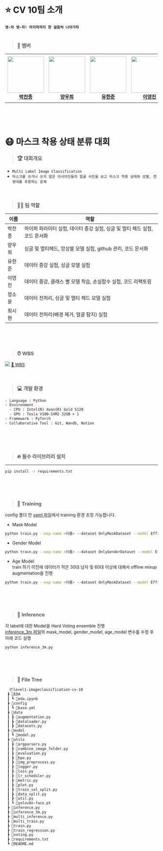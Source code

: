 # ⭐ CV 10팀 소개 

**`영-차 영-차! 마지막까지 한 걸음씩 나아가자`**  
<br/>

> ### 🏃 멤버
<table>
    <tr height="160px">
        <td align="center" width="150px">
            <a href="https://github.com/FinalCold"><img height="120px" width="120px" src="https://github.com/boostcampaitech6/level1-imageclassification-cv-10/assets/76814748/4c47db91-cf83-473c-888f-75d3a5573ac8"></a>
            <br/>
            <a href="https://github.com/FinalCold"><strong>박찬종</strong></a>
            <br />
        </td>
        <td align="center" width="150px">
            <a href="https://github.com/woohee-yang"><img height="120px" width="120px" src="https://github.com/boostcampaitech6/level1-imageclassification-cv-10/assets/76814748/0548b5bf-d3f5-4c9e-a7e5-c2733bc48355"/></a>
            <br/>
            <a href="https://github.com/woohee-yang"><strong>양우희</strong></a>
            <br />
        </td>
        <td align="center" width="150px">
            <a href="https://github.com/lukehanjun"><img height="120px" width="120px" src="https://github.com/boostcampaitech6/level1-imageclassification-cv-10/assets/76814748/bfb37916-ed9e-405c-a981-70c0fdaa53be"/></a>
            <br/>
            <a href="https://github.com/lukehanjun"><strong>유한준</strong></a>
            <br />
        </td>
        <td align="center" width="150px">
            <a href="https://github.com/jinida"><img height="120px" width="120px" src=https://github.com/boostcampaitech6/level1-imageclassification-cv-10/assets/76814748/d3891701-98db-4382-abc0-3a0ab64e976e"/></a>
            <br />
            <a href="https://github.com/jinida"><strong>이영진</strong></a>
            <br />
        </td>
        <td align="center" width="150px">
            <a href="https://github.com/soyoonjeong"><img height="120px" width="120px" src="https://github.com/boostcampaitech6/level1-imageclassification-cv-10/assets/76814748/912e24ed-cc51-49ab-90fd-24ef0df7ce0b"/></a>
            <br />
            <a href="https://github.com/soyoonjeong"><strong>정소윤</strong></a>
            <br />
        </td>
        <td align="center" width="150px">
              <a href="https://github.com/classaen7"><img height="120px" width="120px" src="https://github.com/boostcampaitech6/level1-imageclassification-cv-10/assets/76814748/d5fc34c5-dfd2-400e-86d5-b32976aeb928"/></a>
              <br />
              <a href="https://github.com/classaen7"><strong>최시현</strong></a>
              <br />
          </td>
    </tr>
</table>  
<br/><br/><br/>

# 😷 마스크 착용 상태 분류 대회
> ### 🏆 대회개요
- `Multi Label Image Classification`
- `마스크를 쓰거나 쓰지 않은 아시아인들의 얼굴 사진을 보고 마스크 착용 상태와 성별, 연령대를 추론하는 문제`
<br/><br/><br/>
> ### 👩‍💻 팀 역할
|이름|역할|
|------|---|
|박찬종|하이퍼 파라미터 실험, 데이터 증강 실험, 싱글 및 멀티 헤드 실험, 코드 문서화|
|양우희|싱글 및 멀티헤드, 앙상블 모델 실험, github 관리, 코드 문서화|
|유한준|데이터 증강 실험, 싱글 모델 실험|
|이영진|데이터 증강, 클래스 별 모델 학습, 손실함수 실험, 코드 리팩토링|
|정소윤|데이터 전처리, 싱글 및 멀티 헤드 모델 실험|
|최시현|데이터 전처리(배경 제거, 얼굴 탐지) 실험|


<br/><br/><br/>
> ### ⏰ WBS
<img src="https://github.com/boostcampaitech6/level1-imageclassification-cv-10/assets/76814748/7dc7c21d-d41c-4b28-907e-4e9a88543c44">
<a href="https://docs.google.com/spreadsheets/d/14qhqnSzOfvZsKYnmQyikYhVdpoUNx1-tdBY_Zkixy9c/edit#gid=0"> 📁 WBS</a>
<br/><br/><br/>

> ### 💻 개발 환경
```bash
- Language : Python
- Environment
  - CPU : Intel(R) Xeon(R) Gold 5120
  - GPU : Tesla V100-SXM2 32GB × 1
- Framework : PyTorch
- Collaborative Tool : Git, Wandb, Notion
```
<br/><br/><br/>
> ### 🔥 필수 라이브러리 설치
---
``` bash
pip install -r requirements.txt
```
<br/><br/><br/>

> ### 🐋 Training
config 폴더 안 <a href = "https://github.com/boostcampaitech6/level1-imageclassification-cv-10/blob/main/config/base.yml">yaml 파일</a>에서 training 환경 조정 가능합니다. 
 - Mask Model
```bash
python train.py --exp-name <이름> --dataset OnlyMaskDataset --model EfficientNetV2m --criterion cross_entropy --augmentation AutoAugmentation
```
- Gender Model
```bash
python train.py --exp-name <이름> --dataset OnlyGenderDataset --model EfficientNetV2m --criterion focal --augmentation AutoAugmentation --optimizer AdamW --schedular cosine
```
- Age Model
  <br/>
train 하기 이전에 데이터가 적은 30대 남자 및 60대 이상에 대해서 offline mixup augmentation을 진행
```bash
python train.py --exp-name <이름> --dataset OnlyMaskDataset --model EfficientNetV2m --criterion focal --age-drop True  
```
<br/><br/><br/>

> ### 🔎 Inference
각 label에 대한 Model을 Hard Voting ensemble 진행 
<br/>
<a href="https://github.com/boostcampaitech6/level1-imageclassification-cv-10/blob/main/inference_3m.py">inference_3m 파일</a>의 mask_model, gender_model, age_model 변수를 수정 후 아래 코드 실행 
```bash
python inference_3m.py 
```
<br/><br/><br/>
> ### 📂 File Tree
```bash
  📦level1-imageclassification-cv-10
 ┣ 📂EDA
 ┃ ┗ 📜eda.ipynb
 ┣ 📂config
 ┃ ┗ 📜base.yml
 ┣ 📂data
 ┃ ┣ 📜augmentation.py
 ┃ ┣ 📜dataloader.py
 ┃ ┣ 📜datasets.py
 ┣ 📂model
 ┃ ┗ 📜model.py
 ┣ 📂utils
 ┃ ┣ 📜argparsers.py
 ┃ ┣ 📜combine_image_folder.py
 ┃ ┣ 📜evaluation.py
 ┃ ┣ 📜hpo.py
 ┃ ┣ 📜img_preprocess.py
 ┃ ┣ 📜logger.py
 ┃ ┣ 📜loss.py
 ┃ ┣ 📜lr_scheduler.py
 ┃ ┣ 📜metric.py
 ┃ ┣ 📜plot.py
 ┃ ┣ 📜train_val_split.py
 ┃ ┣ 📜data_split.py  
 ┃ ┣ 📜util.py
 ┃ ┗ 📜yolov8n-face.pt
 ┣ 📜inference.py
 ┣ 📜inference_3m.py
 ┣ 📜multi_inference.py
 ┣ 📜multi_train.py
 ┣ 📜train.py
 ┣ 📜train_regression.py
 ┣ 📜voting.py
 ┣ 📜requirements.txt
 ┗ 📜README.md

``` 


